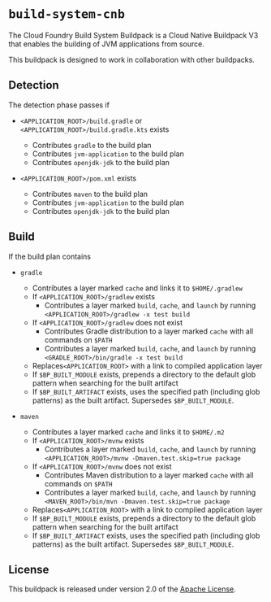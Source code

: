 # `build-system-cnb`
The Cloud Foundry Build System Buildpack is a Cloud Native Buildpack V3 that enables the building of JVM applications from source.

This buildpack is designed to work in collaboration with other buildpacks.

## Detection
The detection phase passes if

* `<APPLICATION_ROOT>/build.gradle` or `<APPLICATION_ROOT>/build.gradle.kts` exists
  * Contributes `gradle` to the build plan
  * Contributes `jvm-application` to the build plan
  * Contributes `openjdk-jdk` to the build plan

* `<APPLICATION_ROOT>/pom.xml` exists
  * Contributes `maven` to the build plan
  * Contributes `jvm-application` to the build plan
  * Contributes `openjdk-jdk` to the build plan

## Build
If the build plan contains

* `gradle`
  * Contributes a layer marked `cache` and links it to `$HOME/.gradlew`
  * If `<APPLICATION_ROOT>/gradlew` exists
    * Contributes a layer marked `build`, `cache`, and `launch` by running `<APPLICATION_ROOT>/gradlew -x test build`
  * If `<APPLICATION_ROOT>/gradlew` does not exist
    * Contributes Gradle distribution to a layer marked `cache` with all commands on `$PATH`
    * Contributes a layer marked `build`, `cache`, and `launch` by running `<GRADLE_ROOT>/bin/gradle -x test build`
  * Replaces`<APPLICATION_ROOT>` with a link to compiled application layer
  * If `$BP_BUILT_MODULE` exists, prepends a directory to the default glob pattern when searching for the built artifact
  * If `$BP_BUILT_ARTIFACT` exists, uses the specified path (including glob patterns) as the built artifact.  Supersedes `$BP_BUILT_MODULE`.

* `maven`
  * Contributes a layer marked `cache` and links it to `$HOME/.m2`
  * If `<APPLICATION_ROOT>/mvnw` exists
    * Contributes a layer marked `build`, `cache`, and `launch` by running `<APPLICATION_ROOT>/mvnw -Dmaven.test.skip=true package`
  * If `<APPLICATION_ROOT>/mvnw` does not exist
    * Contributes Maven distribution to a layer marked `cache` with all commands on `$PATH`
    * Contributes a layer marked `build`, `cache`, and `launch` by running `<MAVEN_ROOT>/bin/mvn -Dmaven.test.skip=true package`
  * Replaces`<APPLICATION_ROOT>` with a link to compiled application layer
  * If `$BP_BUILT_MODULE` exists, prepends a directory to the default glob pattern when searching for the built artifact
  * If `$BP_BUILT_ARTIFACT` exists, uses the specified path (including glob patterns) as the built artifact.  Supersedes `$BP_BUILT_MODULE`.

## License
This buildpack is released under version 2.0 of the [Apache License][a].

[a]: https://www.apache.org/licenses/LICENSE-2.0

